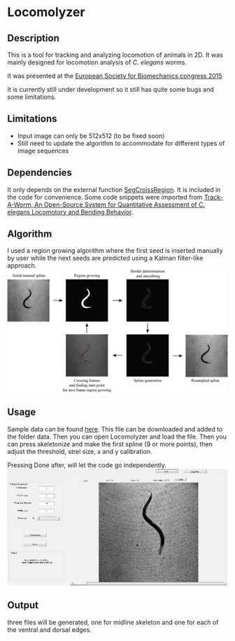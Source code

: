 # Locomolyzer

## Description
This is a tool for tracking and analyzing locomotion of animals in 2D. It was mainly designed for locomotion analysis of *C. elegans* worms. 

It was presented at the [European Society for Biomechanics congress 2015](https://www.czech-in.org/cm/ESB/CM.NET.WebUI/CM.NET.WEBUI.scpr/SCPRsessions.aspx?conferenceid=05000000-0000-0000-0000-000000000056&sessionId=05000000-0000-0000-0000-000000003679)

It is currently still under development so it still has quite some bugs and some limitations.

## Limitations
- Input image can only be 512x512 (to be fixed soon)
- Still need to update the algorithm to accommodate for different types of image sequences

## Dependencies
It only depends on the external function [SegCroissRegion](https://www.mathworks.com/matlabcentral/fileexchange/35269-simple-single-seeded-region-growing?focused=5229193&tab=function). It is included in the code for convenience.
Some code snippets were imported from [Track-A-Worm, An Open-Source System for Quantitative Assessment of C. elegans Locomotory and Bending Behavior](https://doi.org/10.1371/journal.pone.0069653).

## Algorithm
I used a region growing algorithm where the first seed is inserted manually by user while the next seeds are predicted using a Kalman filter-like approach.
![Alt text](algorithm.jpg?raw=true)

## Usage
Sample data can be found [here](https://figshare.com/articles/C_elegans_SampleVideo/7471382). This file can be downloaded and added to the folder data.
Then you can open Locomolyzer and load the file. Then you can press skeletonize and make the first spline (9 or more points), then adjust the threshold, strel size, x and y calibration.

Pressing Done after, will let the code go independently.
![Alt text](screenshot.jpg?raw=true)


## Output
three files will be generated, one for midline skeleton and one for each of the ventral and dorsal edges.
